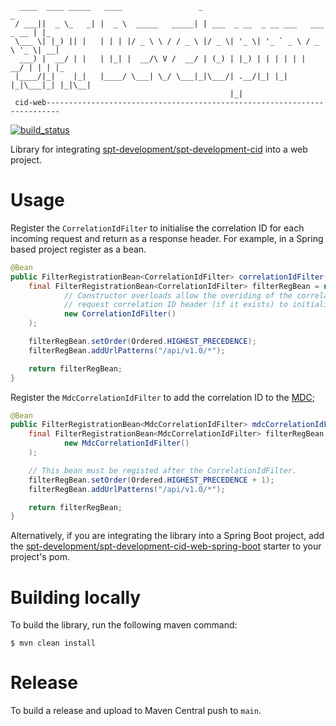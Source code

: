 ````
  ____  ____ _____   ____                 _                                  _   
 / ___||  _ \_   _| |  _ \  _____   _____| | ___  _ __  _ __ ___   ___ _ __ | |_ 
 \___ \| |_) || |   | | | |/ _ \ \ / / _ \ |/ _ \| '_ \| '_ ` _ \ / _ \ '_ \| __|
  ___) |  __/ | |   | |_| |  __/\ V /  __/ | (_) | |_) | | | | | |  __/ | | | |_ 
 |____/|_|    |_|   |____/ \___| \_/ \___|_|\___/| .__/|_| |_| |_|\___|_| |_|\__|
                                                 |_|                                           
 cid-web-------------------------------------------------------------------------
````

[![build_status](https://github.com/spt-development/spt-development-cid-web/actions/workflows/build.yml/badge.svg)](https://github.com/spt-development/spt-development-cid-web/actions)

Library for integrating [spt-development/spt-development-cid](https://github.com/spt-development/spt-development-cid)
into a web project.

Usage
=====

Register the `CorrelationIdFilter` to initialise the correlation ID for each incoming request and return as a response 
header. For example, in a Spring based project register as a bean.

```java
@Bean
public FilterRegistrationBean<CorrelationIdFilter> correlationIdFilter() {
    final FilterRegistrationBean<CorrelationIdFilter> filterRegBean = new FilterRegistrationBean<>(
            // Constructor overloads allow the overiding of the correlation ID header and whether to use the 
            // request correlation ID header (if it exists) to initialise the correlation ID.
            new CorrelationIdFilter()
    );

    filterRegBean.setOrder(Ordered.HIGHEST_PRECEDENCE);
    filterRegBean.addUrlPatterns("/api/v1.0/*");

    return filterRegBean;
}
```

Register the `MdcCorrelationIdFilter` to add the correlation ID to the [MDC](https://logback.qos.ch/manual/mdc.html);

```java
@Bean
public FilterRegistrationBean<MdcCorrelationIdFilter> mdcCorrelationIdFilter(@Value("${spt.cid.mdc.cid-key:#{null}}") String mdcCidKey) {
    final FilterRegistrationBean<MdcCorrelationIdFilter> filterRegBean = new FilterRegistrationBean<>(
            new MdcCorrelationIdFilter()
    );

    // This bean must be registed after the CorrelationIdFilter.
    filterRegBean.setOrder(Ordered.HIGHEST_PRECEDENCE + 1);
    filterRegBean.addUrlPatterns("/api/v1.0/*");

    return filterRegBean;
}
```

Alternatively, if you are integrating the library into a Spring Boot project, add the
[spt-development/spt-development-cid-web-spring-boot](https://github.com/spt-development/spt-development-cid-web-spring-boot)
starter to your project's pom.

Building locally
================

To build the library, run the following maven command:

```shell
$ mvn clean install
```

Release
=======

To build a release and upload to Maven Central push to `main`.